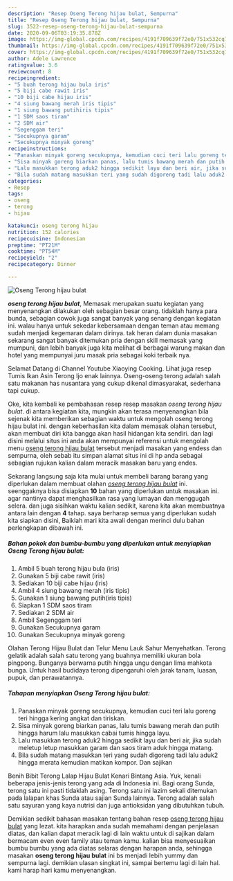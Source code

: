 ```yaml
---
description: "Resep Oseng Terong hijau bulat, Sempurna"
title: "Resep Oseng Terong hijau bulat, Sempurna"
slug: 3522-resep-oseng-terong-hijau-bulat-sempurna
date: 2020-09-06T03:19:35.878Z
image: https://img-global.cpcdn.com/recipes/4191f709639f72e0/751x532cq70/oseng-terong-hijau-bulat-foto-resep-utama.jpg
thumbnail: https://img-global.cpcdn.com/recipes/4191f709639f72e0/751x532cq70/oseng-terong-hijau-bulat-foto-resep-utama.jpg
cover: https://img-global.cpcdn.com/recipes/4191f709639f72e0/751x532cq70/oseng-terong-hijau-bulat-foto-resep-utama.jpg
author: Adele Lawrence
ratingvalue: 3.6
reviewcount: 8
recipeingredient:
- "5 buah terong hijau bula iris"
- "5 biji cabe rawit iris"
- "10 biji cabe hijau iris"
- "4 siung bawang merah iris tipis"
- "1 siung bawang putihiris tipis"
- "1 SDM saos tiram"
- "2 SDM air"
- "Segenggam teri"
- "Secukupnya garam"
- "Secukupnya minyak goreng"
recipeinstructions:
- "Panaskan minyak goreng secukupnya, kemudian cuci teri lalu goreng teri hingga kering angkat dan tiriskan."
- "Sisa minyak goreng biarkan panas, lalu tumis bawang merah dan putih hingga harum lalu masukkan cabai tumis hingga layu."
- "Lalu masukkan terong aduk2 hingga sedikit layu dan beri air, jika sudah meletup letup masukkan garam dan saos tiram aduk hingga matang."
- "Bila sudah matang masukkan teri yang sudah digoreng tadi lalu aduk2 hingga merata kemudian matikan kompor. Dan sajikan"
categories:
- Resep
tags:
- oseng
- terong
- hijau

katakunci: oseng terong hijau 
nutrition: 152 calories
recipecuisine: Indonesian
preptime: "PT21M"
cooktime: "PT54M"
recipeyield: "2"
recipecategory: Dinner

---
```



![Oseng Terong hijau bulat](https://img-global.cpcdn.com/recipes/4191f709639f72e0/751x532cq70/oseng-terong-hijau-bulat-foto-resep-utama.jpg)

<b><i>oseng terong hijau bulat</i></b>, Memasak merupakan suatu kegiatan yang menyenangkan dilakukan oleh sebagian besar orang. tidaklah hanya para bunda, sebagian cowok juga sangat banyak yang senang dengan kegiatan ini. walau hanya untuk sekedar kebersamaan dengan teman atau memang sudah menjadi kegemaran dalam dirinya. tak heran dalam dunia masakan sekarang sangat banyak ditemukan pria dengan skill memasak yang mumpuni, dan lebih banyak juga kita melihat di berbagai warung makan dan hotel yang mempunyai juru masak pria sebagai koki terbaik nya.

Selamat Datang di Channel Youtube Xiaoying Cooking. Lihat juga resep Tumis Ikan Asin Terong Ijo enak lainnya. Oseng-oseng terong adalah salah satu makanan has nusantara yang cukup dikenal dimasyarakat, sederhana tapi cukup.

Oke, kita kembali ke pembahasan resep resep masakan <i>oseng terong hijau bulat</i>. di antara kegiatan kita, mungkin akan terasa menyenangkan bila sejenak kita memberikan sebagian waktu untuk mengolah oseng terong hijau bulat ini. dengan keberhasilan kita dalam memasak olahan tersebut, akan membuat diri kita bangga akan hasil hidangan kita sendiri. dan lagi disini melalui situs ini anda akan mempunyai referensi untuk mengolah menu <u>oseng terong hijau bulat</u> tersebut menjadi masakan yang endess dan sempurna, oleh sebab itu simpan alamat situs ini di hp anda sebagai sebagian rujukan kalian dalam meracik masakan baru yang endes.


Sekarang langsung saja kita mulai untuk membeli barang barang yang diperlukan dalam membuat olahan <u><i>oseng terong hijau bulat</i></u> ini. seenggaknya bisa disiapkan <b>10</b> bahan yang diperlukan untuk masakan ini. agar nantinya dapat menghasilkan rasa yang lumayan dan menggugah selera. dan juga sisihkan waktu kalian sedikit, karena kita akan membuatnya antara lain dengan <b>4</b> tahap. saya berharap semua yang diperlukan sudah kita siapkan disini, Baiklah mari kita awali dengan merinci dulu bahan perlengkapan dibawah ini.

<!--inarticleads1-->

##### Bahan pokok dan bumbu-bumbu yang diperlukan untuk menyiapkan Oseng Terong hijau bulat:

1. Ambil 5 buah terong hijau bula (iris)
1. Gunakan 5 biji cabe rawit (iris)
1. Sediakan 10 biji cabe hijau (iris)
1. Ambil 4 siung bawang merah (iris tipis)
1. Gunakan 1 siung bawang putih(iris tipis)
1. Siapkan 1 SDM saos tiram
1. Sediakan 2 SDM air
1. Ambil Segenggam teri
1. Gunakan Secukupnya garam
1. Gunakan Secukupnya minyak goreng


Olahan Terong Hijau Bulat dan Telur Menu Lauk Sahur Menyehatkan. Terong gelatik adalah salah satu terong yang buahnya memiliki ukuran bola pingpong. Bunganya berwarna putih hingga ungu dengan lima mahkota bunga. Untuk hasil budidaya terong dipengaruhi oleh jarak tanam, luasan, pupuk, dan perawatannya. 

<!--inarticleads2-->

##### Tahapan menyiapkan Oseng Terong hijau bulat:

1. Panaskan minyak goreng secukupnya, kemudian cuci teri lalu goreng teri hingga kering angkat dan tiriskan.
1. Sisa minyak goreng biarkan panas, lalu tumis bawang merah dan putih hingga harum lalu masukkan cabai tumis hingga layu.
1. Lalu masukkan terong aduk2 hingga sedikit layu dan beri air, jika sudah meletup letup masukkan garam dan saos tiram aduk hingga matang.
1. Bila sudah matang masukkan teri yang sudah digoreng tadi lalu aduk2 hingga merata kemudian matikan kompor. Dan sajikan


Benih Bibit Terong Lalap Hijau Bulat Kenari Bintang Asia. Yuk, kenali beberapa jenis-jenis terong yang ada di Indonesia ini. Bagi orang Sunda, terong satu ini pasti tidaklah asing. Terong satu ini lazim sekali ditemukan pada lalapan khas Sunda atau sajian Sunda lainnya. Terong adalah salah satu sayuran yang kaya nutrisi dan juga antioksidan yang dibutuhkan tubuh. 

Demikian sedikit bahasan masakan tentang bahan resep <u>oseng terong hijau bulat</u> yang lezat. kita harapkan anda sudah memahami dengan penjelasan diatas, dan kalian dapat meracik lagi di lain waktu untuk di sajikan dalam bermacam even even family atau teman kamu. kalian bisa menyesuaikan bumbu bumbu yang ada diatas selaras dengan harapan anda, sehingga masakan <b>oseng terong hijau bulat</b> ini bs menjadi lebih yummy dan sempurna lagi. demikian ulasan singkat ini, sampai bertemu lagi di lain hal. kami harap hari kamu menyenangkan.
